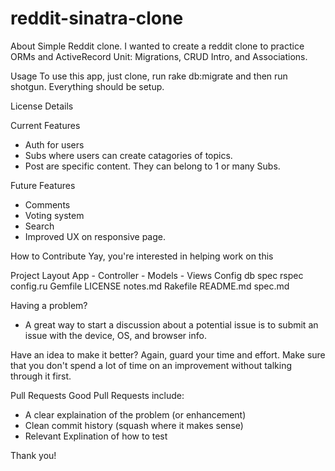 # reddit-sinatra-clone
About
Simple Reddit clone. I wanted to create a reddit clone to practice ORMs and ActiveRecord Unit: Migrations, CRUD Intro, and Associations.

Usage
To use this app, just clone, run rake db:migrate and then run shotgun. Everything should be setup.

License Details

Current Features
- Auth for users 
- Subs where users can create catagories of topics.
- Post are specific content. They can belong to 1 or many Subs.

Future Features
- Comments 
- Voting system
- Search
- Improved UX on responsive page.

How to Contribute
Yay, you're interested in helping work on this 

Project Layout
        App 
        - Controller 
        - Models 
        - Views
        Config
        db
        spec
        rspec
        config.ru
        Gemfile
        LICENSE
        notes.md
        Rakefile
        README.md
        spec.md


Having a problem?
- A great way to start a discussion about a potential issue is to submit an issue with the device, OS, and browser info.

Have an idea to make it better?
Again, guard your time and effort. Make sure that you don't spend a lot of time on an improvement without talking through it first.

Pull Requests
Good Pull Requests include:

   - A clear explaination of the problem (or enhancement)
   -  Clean commit history (squash where it makes sense)
   -  Relevant Explination of how to test


Thank you!





